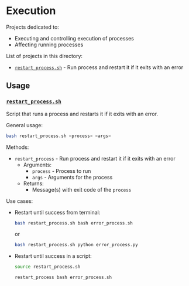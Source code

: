 # Execution

Projects dedicated to:
* Executing and controlling execution of processes
* Affecting running processes

List of projects in this directory:
* [`restart_process.sh`](#restart_processsh) - Run process and restart it if it exits with an error

## Usage

### [`restart_process.sh`](./restart_process.sh)

Script that runs a process and restarts it if it exits with an error.

General usage:
```bash
bash restart_process.sh <process> <args>
```

Methods:
* `restart_process` - Run process and restart it if it exits with an error
    * Arguments:
        * `process` - Process to run
        * `args` - Arguments for the process
    * Returns:
        * Message(s) with exit code of the `process`

Use cases:
* Restart until success from terminal:
    
    ```bash
    bash restart_process.sh bash error_process.sh
    ```

    or

    ```bash
    bash restart_process.sh python error_process.py
    ```

* Restart until success in a script:

    ```bash
    source restart_process.sh

    restart_process bash error_process.sh
    ```

